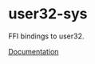 # user32-sys #
FFI bindings to user32.

[Documentation](https://retep998.github.io/doc/user32-sys/)
